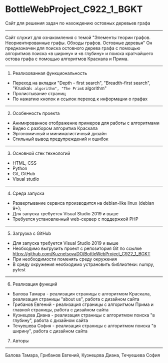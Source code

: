 # BottleWebProject_C922_1_BGKT
Сайт для решения задач по нахождению остовных деревьев графа
- - - - - - - - - - - - - - - - - - - - - - - - - - - - - - - - - - - - - - - - - - - - - - - - - - - - - - - - - - - -
Сайт служит для ознакомления с темой "Элементы теории графов. Неориентированные графы. Обходы графов. Остовные деревья"
Он предназначен для поиска остовного дерева графа с помощью алгоритмов поиска «в ширину» и «в глубину»
и поиска кратчайшего остова графа с помощью алгоритмов Краскала и Прима.
- - - - - - - - - - - - - - - - - - - - - - - - - - - - - - - - - - - - - - - - - - - - - - - - - - - - - - - - - - - -

1. Реализованная функциональность

* Переход на вкладки "Depth - first search", "Breadth-first search", "Kruskal`s algorithm", "The Prim`s algorithm"
* Пролистывание страниц
* По нажатию кнопок и ссылок переход к информации о графах


- - - - - - - - - - - - - - - - - - - - - - - - - - - - - - - - - - - - - - - - - - - - - - - - - - - - - - - - - - - -
2. Особенность проекта

* Анимированное отображение примеров для работы с алгоритмами
* Видео с разбором алгоритма Краскала
* Эргономичный и минималистичный дизайн 
* Стильный вывод предупреждений и ошибок



- - - - - - - - - - - - - - - - - - - - - - - - - - - - - - - - - - - - - - - - - - - - - - - - - - - - - - - - - - - -
3. Основной стек технологий

* HTML, CSS
* Python
* Git, GitHub
* Visual studio


- - - - - - - - - - - - - - - - - - - - - - - - - - - - - - - - - - - - - - - - - - - - - - - - - - - - - - - - - - - -
4. Среда запуска

* Развертывание сервиса производится на debian-like linux (debian 9+);
* Для запуска требуется Visual Studio 2019 и выше
* Требуется установленный web-сервер с поддержкой PHP


- - - - - - - - - - - - - - - - - - - - - - - - - - - - - - - - - - - - - - - - - - - - - - - - - - - - - - - - - - - -
5. Загрузка с GitHub

* Для запуска требуется Visual Studio 2019 и выше
* Необходимо выгрузить проект с репозитория Git по ссылке https://github.com/KuznetsovaDO/BottleWebProject_C922_1_BGKT
* При необходимости поменять среду окружения 
* В среду окружения необходимо устрановить библиотеки: numpy, pytest


- - - - - - - - - - - - - - - - - - - - - - - - - - - - - - - - - - - - - - - - - - - - - - - - - - - - - - - - - - - -
6. Реализация функций

* Балова Тамара - реализация страницы с алгоритмом Краскала, реализация страницы "about us", работа с дизайном сайта
* Грибанов Евгений - реализация страницы с алгоритмом Прима и главной страницы, работа с дизайном сайта
* Кузнецова Диана - реализация страницы с алгоритмом поиска "в глубину", работа с дизайном сайта
* Течуешева София - реализация страницы с алгоритмом поиска "в ширину", работа с дизайном сайта

7. Авторы
- - - - - - - - - - - - - - - - - - - - - - - - - - - - - - - - - - - - - - - - - - - - - - - - - - - - - - - - - - - - -
Балова Тамара, Грибанов Евгений, Кузнецова Диана, Течуешева София

